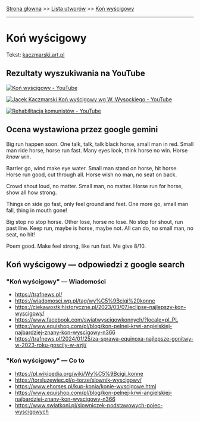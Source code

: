 [Strona głowna](../index.md) >> [Lista utworów](../list.md) >> [Koń wyścigowy](227.md)

---

# Koń wyścigowy

Tekst: [kaczmarski.art.pl](https://www.kaczmarski.art.pl/tworczosc/wiersze/kon-wyscigowy/)

## Rezultaty wyszukiwania na YouTube

[![Koń wyścigowy - YouTube](http://img.youtube.com/vi/3jSDjyjgyqI/0.jpg)](https://www.youtube.com/watch?v=3jSDjyjgyqI "Koń wyścigowy - YouTube")

[![Jacek Kaczmarski Koń wyścigowy wg W. Wysockiego - YouTube](http://img.youtube.com/vi/TEFvsLuYXPU/0.jpg)](https://www.youtube.com/watch?v=TEFvsLuYXPU "Jacek Kaczmarski Koń wyścigowy wg W. Wysockiego - YouTube")

[![Rehabilitacja komunistów - YouTube](http://img.youtube.com/vi/DzYaCyhJBEs/0.jpg)](https://www.youtube.com/watch?v=DzYaCyhJBEs "Rehabilitacja komunistów - YouTube")

## Ocena wystawiona przez google gemini

Big run happen soon. One talk, talk, talk black horse, small man in red. Small man ride horse, horse run fast. Many eyes look, think horse no win. Horse *know* win.

Barrier go, wind make eye water. Small man stand on horse, hit horse. Horse run good, cut through all. Horse wish no man, no seat on back. 

Crowd shout loud, no matter. Small man, no matter. Horse run for horse, show all how strong.

Things on side go fast, only feel ground and feet. One more go, small man fall, thing in mouth gone!

Big stop no stop horse. Other lose, horse no lose. No stop for shout, run past line. Keep run, maybe is horse, maybe not. All can do, no small man, no seat, no hit!

Poem good. Make feel strong, like run fast. Me give 8/10.


## Koń wyścigowy — odpowiedzi z google search

### "Koń wyścigowy" — Wiadomości

 - <https://trafnews.pl/>
 - <https://wiadomosci.wp.pl/tag/wy%C5%9Bcigi%20konne>
 - <https://ciekawostkihistoryczne.pl/2023/03/07/eclipse-najlepszy-kon-wyscigowy/>
 - <https://www.facebook.com/swiatwyscigowkonnych/?locale=pl_PL>
 - <https://www.equishop.com/pl/blog/kon-pelnej-krwi-angielskiej-najbardziej-znany-kon-wyscigowy-n366>
 - <https://trafnews.pl/2024/01/25/za-sprawa-equinoxa-najlepsze-gonitwy-w-2023-roku-goscily-w-azji/>

### "Koń wyścigowy" — Co to

 - <https://pl.wikipedia.org/wiki/Wy%C5%9Bcigi_konne>
 - <https://torsluzewiec.pl/o-torze/slownik-wyscigowy/>
 - <https://www.ehorses.pl/kup-konia/konie-wyscigowe.html>
 - <https://www.equishop.com/pl/blog/kon-pelnej-krwi-angielskiej-najbardziej-znany-kon-wyscigowy-n366>
 - <https://www.swiatkoni.pl/slowniczek-podstawowych-pojec-wyscigowych>

